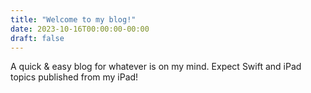 ```yaml
---
title: "Welcome to my blog!"
date: 2023-10-16T00:00:00-00:00
draft: false
---
```


A quick & easy blog for whatever is on my mind. Expect Swift and iPad topics published from my iPad!